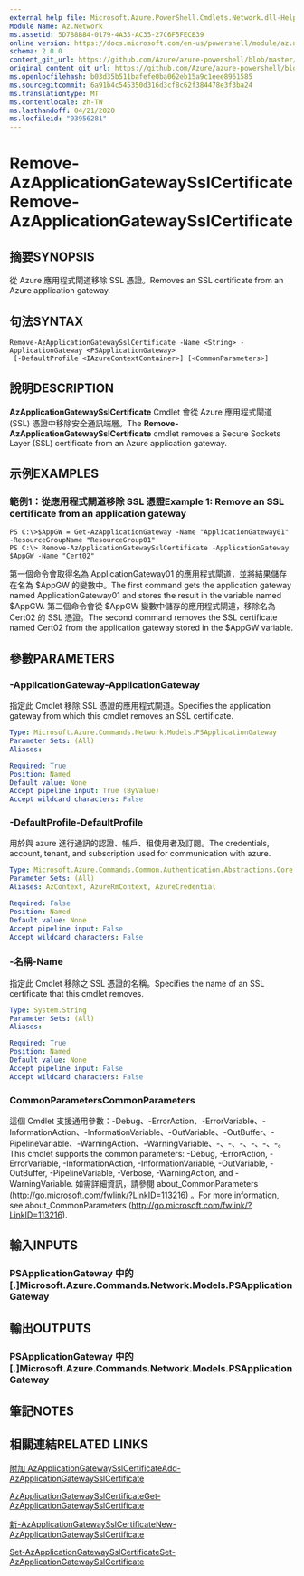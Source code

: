 ```yaml
---
external help file: Microsoft.Azure.PowerShell.Cmdlets.Network.dll-Help.xml
Module Name: Az.Network
ms.assetid: 5D788B84-0179-4A35-AC35-27C6F5FECB39
online version: https://docs.microsoft.com/en-us/powershell/module/az.network/remove-azapplicationgatewaysslcertificate
schema: 2.0.0
content_git_url: https://github.com/Azure/azure-powershell/blob/master/src/Network/Network/help/Remove-AzApplicationGatewaySslCertificate.md
original_content_git_url: https://github.com/Azure/azure-powershell/blob/master/src/Network/Network/help/Remove-AzApplicationGatewaySslCertificate.md
ms.openlocfilehash: b03d35b511bafefe0ba062eb15a9c1eee8961585
ms.sourcegitcommit: 6a91b4c545350d316d3cf8c62f384478e3f3ba24
ms.translationtype: MT
ms.contentlocale: zh-TW
ms.lasthandoff: 04/21/2020
ms.locfileid: "93956281"
---
```

# <span data-ttu-id="77e15-101">Remove-AzApplicationGatewaySslCertificate</span><span class="sxs-lookup"><span data-stu-id="77e15-101">Remove-AzApplicationGatewaySslCertificate</span></span>

## <span data-ttu-id="77e15-102">摘要</span><span class="sxs-lookup"><span data-stu-id="77e15-102">SYNOPSIS</span></span>
<span data-ttu-id="77e15-103">從 Azure 應用程式閘道移除 SSL 憑證。</span><span class="sxs-lookup"><span data-stu-id="77e15-103">Removes an SSL certificate from an Azure application gateway.</span></span>

## <span data-ttu-id="77e15-104">句法</span><span class="sxs-lookup"><span data-stu-id="77e15-104">SYNTAX</span></span>

```
Remove-AzApplicationGatewaySslCertificate -Name <String> -ApplicationGateway <PSApplicationGateway>
 [-DefaultProfile <IAzureContextContainer>] [<CommonParameters>]
```

## <span data-ttu-id="77e15-105">說明</span><span class="sxs-lookup"><span data-stu-id="77e15-105">DESCRIPTION</span></span>
<span data-ttu-id="77e15-106">**AzApplicationGatewaySslCertificate** Cmdlet 會從 Azure 應用程式閘道 (SSL) 憑證中移除安全通訊端層。</span><span class="sxs-lookup"><span data-stu-id="77e15-106">The **Remove-AzApplicationGatewaySslCertificate** cmdlet removes a Secure Sockets Layer (SSL) certificate from an Azure application gateway.</span></span>

## <span data-ttu-id="77e15-107">示例</span><span class="sxs-lookup"><span data-stu-id="77e15-107">EXAMPLES</span></span>

### <span data-ttu-id="77e15-108">範例1：從應用程式閘道移除 SSL 憑證</span><span class="sxs-lookup"><span data-stu-id="77e15-108">Example 1: Remove an SSL certificate from an application gateway</span></span>
```
PS C:\>$AppGW = Get-AzApplicationGateway -Name "ApplicationGateway01" -ResourceGroupName "ResourceGroup01"
PS C:\> Remove-AzApplicationGatewaySslCertificate -ApplicationGateway $AppGW -Name "Cert02"
```

<span data-ttu-id="77e15-109">第一個命令會取得名為 ApplicationGateway01 的應用程式閘道，並將結果儲存在名為 $AppGW 的變數中。</span><span class="sxs-lookup"><span data-stu-id="77e15-109">The first command gets the application gateway named ApplicationGateway01 and stores the result in the variable named $AppGW.</span></span>
<span data-ttu-id="77e15-110">第二個命令會從 $AppGW 變數中儲存的應用程式閘道，移除名為 Cert02 的 SSL 憑證。</span><span class="sxs-lookup"><span data-stu-id="77e15-110">The second command removes the SSL certificate named Cert02 from the application gateway stored in the $AppGW variable.</span></span>

## <span data-ttu-id="77e15-111">參數</span><span class="sxs-lookup"><span data-stu-id="77e15-111">PARAMETERS</span></span>

### <span data-ttu-id="77e15-112">-ApplicationGateway</span><span class="sxs-lookup"><span data-stu-id="77e15-112">-ApplicationGateway</span></span>
<span data-ttu-id="77e15-113">指定此 Cmdlet 移除 SSL 憑證的應用程式閘道。</span><span class="sxs-lookup"><span data-stu-id="77e15-113">Specifies the application gateway from which this cmdlet removes an SSL certificate.</span></span>

```yaml
Type: Microsoft.Azure.Commands.Network.Models.PSApplicationGateway
Parameter Sets: (All)
Aliases:

Required: True
Position: Named
Default value: None
Accept pipeline input: True (ByValue)
Accept wildcard characters: False
```

### <span data-ttu-id="77e15-114">-DefaultProfile</span><span class="sxs-lookup"><span data-stu-id="77e15-114">-DefaultProfile</span></span>
<span data-ttu-id="77e15-115">用於與 azure 進行通訊的認證、帳戶、租使用者及訂閱。</span><span class="sxs-lookup"><span data-stu-id="77e15-115">The credentials, account, tenant, and subscription used for communication with azure.</span></span>

```yaml
Type: Microsoft.Azure.Commands.Common.Authentication.Abstractions.Core.IAzureContextContainer
Parameter Sets: (All)
Aliases: AzContext, AzureRmContext, AzureCredential

Required: False
Position: Named
Default value: None
Accept pipeline input: False
Accept wildcard characters: False
```

### <span data-ttu-id="77e15-116">-名稱</span><span class="sxs-lookup"><span data-stu-id="77e15-116">-Name</span></span>
<span data-ttu-id="77e15-117">指定此 Cmdlet 移除之 SSL 憑證的名稱。</span><span class="sxs-lookup"><span data-stu-id="77e15-117">Specifies the name of an SSL certificate that this cmdlet removes.</span></span>

```yaml
Type: System.String
Parameter Sets: (All)
Aliases:

Required: True
Position: Named
Default value: None
Accept pipeline input: False
Accept wildcard characters: False
```

### <span data-ttu-id="77e15-118">CommonParameters</span><span class="sxs-lookup"><span data-stu-id="77e15-118">CommonParameters</span></span>
<span data-ttu-id="77e15-119">這個 Cmdlet 支援通用參數：-Debug、-ErrorAction、-ErrorVariable、-InformationAction、-InformationVariable、-OutVariable、-OutBuffer、-PipelineVariable、-WarningAction、-WarningVariable、-、-、-、-、-、-。</span><span class="sxs-lookup"><span data-stu-id="77e15-119">This cmdlet supports the common parameters: -Debug, -ErrorAction, -ErrorVariable, -InformationAction, -InformationVariable, -OutVariable, -OutBuffer, -PipelineVariable, -Verbose, -WarningAction, and -WarningVariable.</span></span> <span data-ttu-id="77e15-120">如需詳細資訊，請參閱 about_CommonParameters (http://go.microsoft.com/fwlink/?LinkID=113216) 。</span><span class="sxs-lookup"><span data-stu-id="77e15-120">For more information, see about_CommonParameters (http://go.microsoft.com/fwlink/?LinkID=113216).</span></span>

## <span data-ttu-id="77e15-121">輸入</span><span class="sxs-lookup"><span data-stu-id="77e15-121">INPUTS</span></span>

### <span data-ttu-id="77e15-122">PSApplicationGateway 中的 [.]</span><span class="sxs-lookup"><span data-stu-id="77e15-122">Microsoft.Azure.Commands.Network.Models.PSApplicationGateway</span></span>

## <span data-ttu-id="77e15-123">輸出</span><span class="sxs-lookup"><span data-stu-id="77e15-123">OUTPUTS</span></span>

### <span data-ttu-id="77e15-124">PSApplicationGateway 中的 [.]</span><span class="sxs-lookup"><span data-stu-id="77e15-124">Microsoft.Azure.Commands.Network.Models.PSApplicationGateway</span></span>

## <span data-ttu-id="77e15-125">筆記</span><span class="sxs-lookup"><span data-stu-id="77e15-125">NOTES</span></span>

## <span data-ttu-id="77e15-126">相關連結</span><span class="sxs-lookup"><span data-stu-id="77e15-126">RELATED LINKS</span></span>

[<span data-ttu-id="77e15-127">附加 AzApplicationGatewaySslCertificate</span><span class="sxs-lookup"><span data-stu-id="77e15-127">Add-AzApplicationGatewaySslCertificate</span></span>](./Add-AzApplicationGatewaySslCertificate.md)

[<span data-ttu-id="77e15-128">AzApplicationGatewaySslCertificate</span><span class="sxs-lookup"><span data-stu-id="77e15-128">Get-AzApplicationGatewaySslCertificate</span></span>](./Get-AzApplicationGatewaySslCertificate.md)

[<span data-ttu-id="77e15-129">新-AzApplicationGatewaySslCertificate</span><span class="sxs-lookup"><span data-stu-id="77e15-129">New-AzApplicationGatewaySslCertificate</span></span>](./New-AzApplicationGatewaySslCertificate.md)

[<span data-ttu-id="77e15-130">Set-AzApplicationGatewaySslCertificate</span><span class="sxs-lookup"><span data-stu-id="77e15-130">Set-AzApplicationGatewaySslCertificate</span></span>](./Set-AzApplicationGatewaySslCertificate.md)


